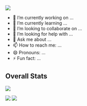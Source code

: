   <img src="https://readme-typing-svg.demolab.com/?font=Georgia&size=18&duration=2000&pause=100&multiline=true&width=500&height=80&lines=I'm+Debjit;Tech+Enthusiast+%7C+Open+Source+Contributor"/>


<!--## Hi there 👋 I am Debjit, a Web designer from Kolkata,India-->


- 🔭 I’m currently working on ...
- 🌱 I’m currently learning ...
- 👯 I’m looking to collaborate on ...
- 🤔 I’m looking for help with ...
- 💬 Ask me about ...
- 📫 How to reach me: ...
- 😄 Pronouns: ...
- ⚡ Fun fact: ...

## Overall Stats

![](http://github-profile-summary-cards.vercel.app/api/cards/profile-details?username=Debjit69&theme=dark) 

![](http://github-profile-summary-cards.vercel.app/api/cards/repos-per-language?username=Debjit69&theme=dark) 
![](http://github-profile-summary-cards.vercel.app/api/cards/most-commit-language?username=Debjit69&theme=dark)
